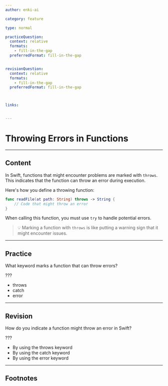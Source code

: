 ```yaml
---
author: enki-ai

category: feature

type: normal

practiceQuestion:
  context: relative
  formats:
    - fill-in-the-gap
  preferredFormat: fill-in-the-gap


revisionQuestion:
  context: relative
  formats:
    - fill-in-the-gap
  preferredFormat: fill-in-the-gap



links:


---
```


# Throwing Errors in Functions

---
## Content

In Swift, functions that might encounter problems are marked with `throws`. This indicates that the function can throw an error during execution.

Here's how you define a throwing function:

```swift
func readFile(at path: String) throws -> String {
    // Code that might throw an error
}
```

When calling this function, you must use `try` to handle potential errors.

> 💡 Marking a function with `throws` is like putting a warning sign that it might encounter issues.


---
## Practice

What keyword marks a function that can throw errors?

???

- throws
- catch
- error


---
## Revision

How do you indicate a function might throw an error in Swift?

???

- By using the throws keyword
- By using the catch keyword
- By using the error keyword


---
## Footnotes


